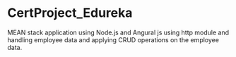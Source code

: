 # CertProject_Edureka
MEAN stack application using Node.js and Angural js using http module and handling employee data and applying  CRUD operations on the employee data.  
